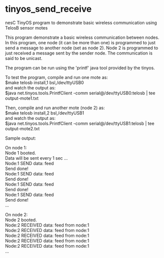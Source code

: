 # tinyos_send_receive
nesC TinyOS program to demonstrate basic wireless communication using TelosB sensor motes 

 This program demonstrate a basic wireless communication between nodes. In this program,
 one node (it can be more than one) is programmed to just send a message to another 
 node (set as node 2). Node 2 is programmed to just received a message sent by the sender node. 
 The communication is said to be unicast. 
  
 The program can be run using the 'printf' java tool provided by the tinyos. 
  
 To test the program, compile and run one mote as:<br>
 $make telosb install,1 bsl,/dev/ttyUSB0<br>
 and watch the output as:<br>
 $java net.tinyos.tools.PrintfClient -comm serial@/dev/ttyUSB0:telosb | tee output-mote1.txt<br> 
  
 Then, compile and run another mote (node 2) as:<br>
 $make telosb install,2 bsl,/dev/ttyUSB1<br>
 and watch the output as:<br>
 $java net.tinyos.tools.PrintfClient -comm serial@/dev/ttyUSB1:telosb | tee output-mote2.txt 
 
 Sample output:
 
 On node 1:<br>
 Node 1 booted.<br>
 Data will be sent every 1 sec ...<br>
 Node:1 SEND data: feed<br>
 Send done!<br>
 Node:1 SEND data: feed<br>
 Send done!<br>
 Node:1 SEND data: feed<br>
 Send done!<br>
 Node:1 SEND data: feed<br>
 Send done!<br>
 ...
 
 On node 2:<br>
 Node 2 booted.<br>
 Node:2 RECEIVED data: feed from node:1<br>
 Node:2 RECEIVED data: feed from node:1<br>
 Node:2 RECEIVED data: feed from node:1<br>
 Node:2 RECEIVED data: feed from node:1<br>
 Node:2 RECEIVED data: feed from node:1<br>
 ...
